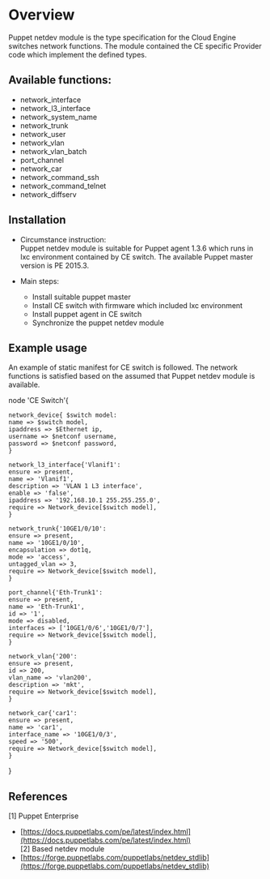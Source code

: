 # Overview

Puppet netdev module is the type specification for the Cloud Engine switches network functions. The module contained the CE specific Provider code which implement the defined types.

## Available functions:

- network_interface
- network_l3_interface
- network_system_name
- network_trunk
- network_user
- network_vlan
- network_vlan_batch
- port_channel
- network_car
- network_command_ssh
- network_command_telnet
- network_diffserv

## Installation

- Circumstance instruction:  
Puppet netdev module is suitable for Puppet agent 1.3.6 which runs in lxc environment contained by CE switch.
The available Puppet master version is PE 2015.3. 

- Main steps:  
  - Install suitable puppet master
  - Install CE switch with firmware which included lxc environment
  - Install puppet agent in CE switch
  - Synchronize the puppet netdev module

## Example usage

An example of static manifest for CE switch is followed. The network functions is satisfied based on the assumed that Puppet netdev module is available.

node 'CE Switch'{
    
	network_device{ $switch model:
	name => $switch model,
	ipaddress => $Ethernet ip,
	username => $netconf username,
	password => $netconf password,
	}
	
	network_l3_interface{'Vlanif1':
	ensure => present,
	name => 'Vlanif1',
	description => 'VLAN 1 L3 interface',
	enable => 'false',
	ipaddress => '192.168.10.1 255.255.255.0',
	require => Network_device[$switch model],
	}
	
	network_trunk{'10GE1/0/10':
	ensure => present,
	name => '10GE1/0/10',
	encapsulation => dot1q,
	mode => 'access',
	untagged_vlan => 3, 
	require => Network_device[$switch model],
    }
	
	port_channel{'Eth-Trunk1':
	ensure => present,
	name => 'Eth-Trunk1',   
	id => '1',   
	mode => disabled,   
	interfaces => ['10GE1/0/6','10GE1/0/7'],   
	require => Network_device[$switch model],
    }
	
	network_vlan{'200':
	ensure => present,
	id => 200,
	vlan_name => 'vlan200',
	description => 'mkt', 
	require => Network_device[$switch model],
	}
    
	network_car{'car1':
	ensure => present,
	name => 'car1',
	interface_name => '10GE1/0/3',
	speed => '500',
	require => Network_device[$switch model],
    }
}  

## References
[1] Puppet Enterprise  
- [https://docs.puppetlabs.com/pe/latest/index.html](https://docs.puppetlabs.com/pe/latest/index.html)  
[2] Based netdev module  
- [https://forge.puppetlabs.com/puppetlabs/netdev_stdlib](https://forge.puppetlabs.com/puppetlabs/netdev_stdlib)   
